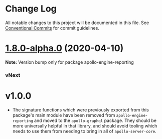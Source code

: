 # Change Log

All notable changes to this project will be documented in this file.
See [Conventional Commits](https://conventionalcommits.org) for commit guidelines.

# [1.8.0-alpha.0](https://github.com/apollographql/apollo-engine-reporting/compare/apollo-engine-reporting@1.7.1...apollo-engine-reporting@1.8.0-alpha.0) (2020-04-10)

**Note:** Version bump only for package apollo-engine-reporting





### vNext

# v1.0.0

* The signature functions which were previously exported from this package's
  main module have been removed from `apollo-engine-reporting` and
  moved to the `apollo-graphql` package.  They should be more universally
  helpful in that library, and should avoid tooling which needs to use them
  from needing to bring in all of `apollo-server-core`.
